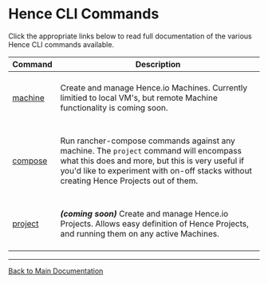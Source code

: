 # Hence CLI Commands
Click the appropriate links below to read full documentation of the various Hence CLI commands available.

Command | Description
--- | ---
<br>[machine](./machine.md)<br><br> | <br>Create and manage Hence.io Machines.  Currently limitied to local VM's, but remote Machine functionality is coming soon.<br><br>
<br>[compose](./compose.md)<br><br> | <br>Run rancher-compose commands against any machine.  The `project` command will encompass what this does and more, but this is very useful if you'd like to experiment with on-off stacks without creating Hence Projects out of them.<br><br>
<br>[project](./project.md)<br><br> | <br>**_(coming soon)_** Create and manage Hence.io Projects.  Allows easy definition of Hence Projects, and running them on any active Machines.<br><br>

---
[Back to Main Documentation](../README.md)
